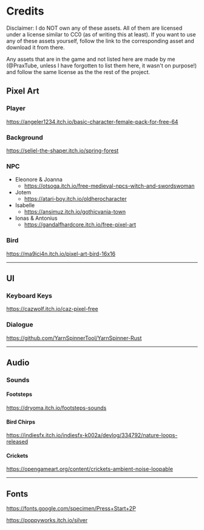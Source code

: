 # Credits

Disclaimer: I do NOT own any of these assets. All of them are licensed under a license similar to CC0 (as of writing this at least). If you want to use any of these assets yourself, follow the link to the corresponding asset and download it from there.

Any assets that are in the game and not listed here are made by me (@PraxTube, unless I have forgotten to list them here, it wasn't on purpose!) and follow the same license as the the rest of the project.

## Pixel Art

### Player

https://angeler1234.itch.io/basic-character-female-pack-for-free-64

### Background

https://seliel-the-shaper.itch.io/spring-forest

### NPC

- Eleonore & Joanna
    - https://otsoga.itch.io/free-medieval-npcs-witch-and-swordswoman
- Jotem
    - https://atari-boy.itch.io/oldherocharacter
- Isabelle
    - https://ansimuz.itch.io/gothicvania-town
- Ionas & Antonius
    - https://gandalfhardcore.itch.io/free-pixel-art

### Bird

https://ma9ici4n.itch.io/pixel-art-bird-16x16

---

## UI

### Keyboard Keys

https://cazwolf.itch.io/caz-pixel-free

### Dialogue

https://github.com/YarnSpinnerTool/YarnSpinner-Rust

---

## Audio

### Sounds

#### Footsteps

https://dryoma.itch.io/footsteps-sounds

#### Bird Chirps

https://indiesfx.itch.io/indiesfx-k002a/devlog/334792/nature-loops-released

#### Crickets

https://opengameart.org/content/crickets-ambient-noise-loopable

---

## Fonts

https://fonts.google.com/specimen/Press+Start+2P

https://poppyworks.itch.io/silver
